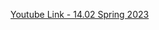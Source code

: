 [Youtube Link - 14.02 Spring 2023](https://www.youtube.com/playlist?list=PLUl4u3cNGP62EXoZ4B3_Ob7lRRwpGQxkb)